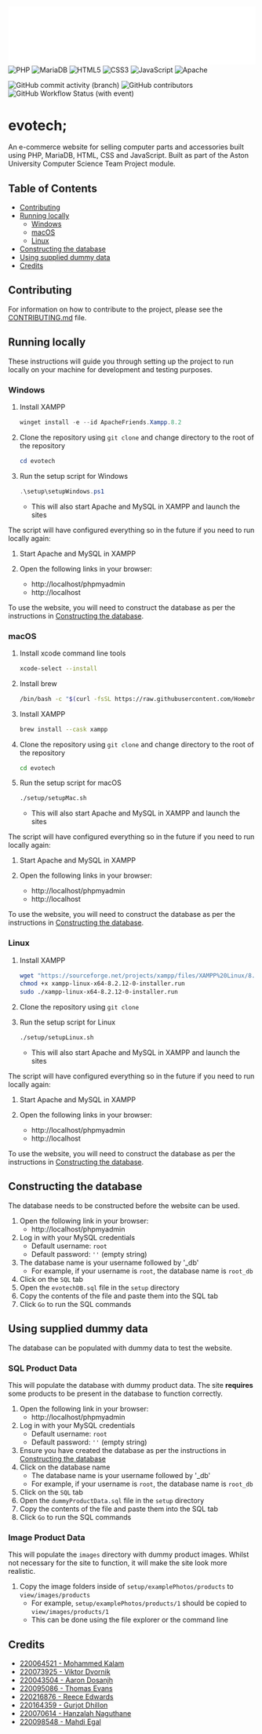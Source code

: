 ![evotech; logo](https://github.com/aston-cs2tp-evotech/evotech/blob/main/view/images/evotechLogoCropped.png?raw=true)
![PHP](https://img.shields.io/badge/php-%23777BB4.svg?style=for-the-badge&logo=php&logoColor=white)
![MariaDB](https://img.shields.io/badge/MariaDB-003545?style=for-the-badge&logo=mariadb&logoColor=white)
![HTML5](https://img.shields.io/badge/html5-%23E34F26.svg?style=for-the-badge&logo=html5&logoColor=white)
![CSS3](https://img.shields.io/badge/css3-%231572B6.svg?style=for-the-badge&logo=css3&logoColor=white)
![JavaScript](https://img.shields.io/badge/javascript-%23323330.svg?style=for-the-badge&logo=javascript&logoColor=%23F7DF1E)
![Apache](https://img.shields.io/badge/apache-%23D42029.svg?style=for-the-badge&logo=apache&logoColor=white)

![GitHub commit activity (branch)](https://img.shields.io/github/commit-activity/m/aston-cs2tp-evotech/evotech)
![GitHub contributors](https://img.shields.io/github/contributors/aston-cs2tp-evotech/evotech)
![GitHub Workflow Status (with event)](https://img.shields.io/github/actions/workflow/status/aston-cs2tp-evotech/evotech/test_and_depoly.yml)

# evotech;

An e-commerce website for selling computer parts and accessories built using PHP, MariaDB, HTML, CSS and JavaScript.
Built as part of the Aston University Computer Science Team Project module.

## Table of Contents
- [Contributing](#contributing)
- [Running locally](#running-locally)
    - [Windows](#windows)
    - [macOS](#macos)
    - [Linux](#linux)
- [Constructing the database](#constructing-the-database)
- [Using supplied dummy data](#using-supplied-dummy-data)
- [Credits](#credits)


## Contributing
For information on how to contribute to the project, please see the [CONTRIBUTING.md](CONTRIBUTING.md) file.

## Running locally
These instructions will guide you through setting up the project to run locally on your machine for development and testing purposes.
### Windows

1. Install XAMPP
    ```powershell
    winget install -e --id ApacheFriends.Xampp.8.2
    ```

2. Clone the repository using `git clone` and change directory to the root of the repository
    ```powershell
    cd evotech
    ```

3. Run the setup script for Windows
    ```powershell
    .\setup\setupWindows.ps1
    ```
    - This will also start Apache and MySQL in XAMPP and launch the sites

The script will have configured everything so in the future if you need to run locally again:

1. Start Apache and MySQL in XAMPP

2. Open the following links in your browser:
    - http://localhost/phpmyadmin
    - http://localhost

To use the website, you will need to construct the database as per the instructions in [Constructing the database](#constructing-the-database).

### macOS

1. Install xcode command line tools
    ```bash
    xcode-select --install
    ```

2. Install brew
    ```bash
    /bin/bash -c "$(curl -fsSL https://raw.githubusercontent.com/Homebrew/install/HEAD/install.sh) NONINTERACTIVE=1"
    ```
3. Install XAMPP
    ```bash
    brew install --cask xampp
    ```
    
4. Clone the repository using `git clone` and change directory to the root of the repository
    ```bash
    cd evotech
    ```
5. Run the setup script for macOS
    ```bash
    ./setup/setupMac.sh
    ```
    - This will also start Apache and MySQL in XAMPP and launch the sites

The script will have configured everything so in the future if you need to run locally again:

1. Start Apache and MySQL in XAMPP

2. Open the following links in your browser:
    - http://localhost/phpmyadmin
    - http://localhost

To use the website, you will need to construct the database as per the instructions in [Constructing the database](#constructing-the-database).

### Linux

1. Install XAMPP
    ```bash
    wget "https://sourceforge.net/projects/xampp/files/XAMPP%20Linux/8.2.12/xampp-linux-x64-8.2.12-0-installer.run"
    chmod +x xampp-linux-x64-8.2.12-0-installer.run
    sudo ./xampp-linux-x64-8.2.12-0-installer.run
    ```

2. Clone the repository using `git clone`

3. Run the setup script for Linux
    ```bash
    ./setup/setupLinux.sh
    ```
    - This will also start Apache and MySQL in XAMPP and launch the sites

The script will have configured everything so in the future if you need to run locally again:

1. Start Apache and MySQL in XAMPP

2. Open the following links in your browser:
    - http://localhost/phpmyadmin
    - http://localhost

To use the website, you will need to construct the database as per the instructions in [Constructing the database](#constructing-the-database).

## Constructing the database
The database needs to be constructed before the website can be used.

1. Open the following link in your browser:
    - http://localhost/phpmyadmin
2. Log in with your MySQL credentials
    - Default username: `root`
    - Default password: `''` (empty string)
3. The database name is your username followed by '_db'
    - For example, if your username is `root`, the database name is `root_db`
4. Click on the `SQL` tab
5. Open the `evotechDB.sql` file in the `setup` directory
6. Copy the contents of the file and paste them into the SQL tab
7. Click `Go` to run the SQL commands


## Using supplied dummy data
The database can be populated with dummy data to test the website.

### SQL Product Data

This will populate the database with dummy product data.
The site **requires** some products to be present in the database to function correctly.

1. Open the following link in your browser:
    - http://localhost/phpmyadmin
2. Log in with your MySQL credentials
    - Default username: `root`
    - Default password: `''` (empty string)
3. Ensure you have created the database as per the instructions in [Constructing the database](#constructing-the-database)
4. Click on the database name 
    - The database name is your username followed by '_db'
    - For example, if your username is `root`, the database name is `root_db`
5. Click on the `SQL` tab
6. Open the `dummyProductData.sql` file in the `setup` directory
7. Copy the contents of the file and paste them into the SQL tab
8. Click `Go` to run the SQL commands

### Image Product Data

This will populate the `images` directory with dummy product images.
Whilst not necessary for the site to function, it will make the site look more realistic.

1. Copy the image folders inside of `setup/examplePhotos/products` to `view/images/products`
    - For example, `setup/examplePhotos/products/1` should be copied to `view/images/products/1`
    - This can be done using the file explorer or the command line


## Credits

- [220064521 - Mohammed Kalam](https://github.com/YourKalamity)
- [220073925 - Viktor Dvornik](https://github.com/ToadallyStupid)
- [220043504 - Aaron Dosanjh](https://github.com/Aaron3455454)
- [220095086 - Thomas Evans](https://github.com/TomE134)
- [220216876 - Reece Edwards](https://github.com/Reece-Edwards)
- [220164359 - Gurjot Dhillon](https://github.com/gurjotsd)
- [220070614 - Hanzalah Naguthane](https://github.com/realhanzalah)
- [220098548 - Mahdi Egal](https://github.com/PhantomCodeing)
